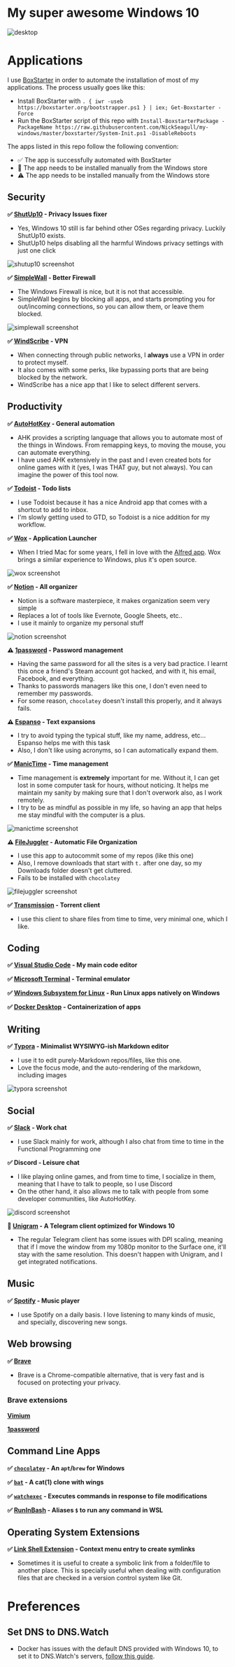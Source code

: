 # My super awesome Windows 10

![desktop](https://i.imgur.com/3Qf25H8.png)

# Applications

I use [BoxStarter](https://boxstarter.org/) in order to automate the installation of most of my applications. The process usually goes like this:

- Install BoxStarter with `. { iwr -useb https://boxstarter.org/bootstrapper.ps1 } | iex; Get-Boxstarter -Force`
- Run the BoxStarter script of this repo with `Install-BoxstarterPackage -PackageName https://raw.githubusercontent.com/NickSeagull/my-windows/master/boxstarter/System-Init.ps1 -DisableReboots`

The apps listed in this repo follow the following convention:

- ✅ The app is successfully automated with BoxStarter
- 👜 The app needs to be installed manually from the Windows store
- ⚠ The app needs to be installed manually from the Windows store

## Security

**✅ [ShutUp10](https://www.oo-software.com/en/shutup10) - Privacy Issues fixer**

- Yes, Windows 10 still is far behind other OSes regarding privacy. Luckily ShutUp10 exists.
- ShutUp10 helps disabling all the harmful Windows privacy settings with just one click

![shutup10 screenshot](screenshots/shutup10.jpg)

**✅ [SimpleWall]( https://www.henrypp.org/product/simplewall) - Better Firewall**

* The Windows Firewall is nice, but it is not that accessible.
* SimpleWall begins by blocking all apps, and starts prompting you for out/incoming connections, so you can allow them, or leave them blocked.

![simplewall screenshot](screenshots/simplewall.png)

**✅ [WindScribe]( https://windscribe.com/ ) - VPN**

* When connecting through public networks, I **always** use a VPN in order to protect myself.
* It also comes with some perks, like bypassing ports that are being blocked by the network.
* WindScribe has a nice app that I like to select different servers.

## Productivity

**✅ [AutoHotKey](https://www.autohotkey.com/) - General automation**

- AHK provides a scripting language that allows you to automate most of the things in Windows. From remapping keys, to moving the mouse, you can automate everything.
- I have used AHK extensively in the past and I even created bots for online games with it (yes, I was THAT guy, but not always). You can imagine the power of this tool now.

**✅ [Todoist](https://todoist.com/) - Todo lists**

- I use Todoist because it has a nice Android app that comes with a shortcut to add to inbox.
- I'm slowly getting used to GTD, so Todoist is a nice addition for my workflow.

**✅ [Wox](https://wox.one) - Application Launcher**

* When I tried Mac for some years, I fell in love with the [Alfred app]( https://www.alfredapp.com/ ). Wox brings a similar experience to Windows, plus it's open source.

![wox screenshot](screenshots/wox.png)

**✅ [Notion](https://www.notion.so/) - All organizer**

- Notion is a software masterpiece, it makes organization seem very simple
- Replaces a lot of tools like Evernote, Google Sheets, etc..
- I use it mainly to organize my personal stuff

![notion screenshot](screenshots/notion.png)

**⚠ [1password](https://1password.com/) - Password management**

- Having the same password for all the sites is a very bad practice. I learnt this once a friend's Steam account got hacked, and with it, his email, Facebook, and everything.
- Thanks to passwords managers like this one, I don't even need to remember my passwords.
- For some reason, `chocolatey` doesn't install this properly, and it always fails.

**⚠ [Espanso](https://espanso.org/) - Text expansions**

* I try to avoid typing the typical stuff, like my name, address, etc... Espanso helps me with this task
* Also, I don't like using acronyms, so I can automatically expand them.

**✅ [ManicTime](https://www.manictime.com/) - Time management**

- Time management is **extremely** important for me. Without it, I can get lost in some computer task for hours, without noticing. It helps me maintain my sanity by making sure that I don't overwork also, as I work remotely.
- I try to be as mindful as possible in my life, so having an app that helps me stay mindful with the computer is a plus.

![manictime screenshot](screenshots/manictime.png)

**⚠ [FileJuggler]( https://www.filejuggler.com/ ) - Automatic File Organization**

* I use this app to autocommit some of my repos (like this one)
* Also, I remove downloads that start with `t.` after one day, so my Downloads folder doesn't get cluttered.
* Fails to be installed with `chocolatey`

![filejuggler screenshot](screenshots/filejuggler.png)

**✅ [Transmission]( https://transmissionbt.com/ ) - Torrent client**

* I use this client to share files from time to time, very minimal one, which I like.

## Coding

**✅ [Visual Studio Code](https://code.visualstudio.com/) - My main code editor**

**✅ [Microsoft Terminal](https://www.microsoft.com/store/productId/9N0DX20HK701) - Terminal emulator**

**✅ [Windows Subsystem for Linux](https://docs.microsoft.com/en-us/windows/wsl/install-win10) - Run Linux apps natively on Windows**

**✅ [Docker Desktop]( https://www.docker.com/products/docker-desktop ) - Containerization of apps**

## Writing

**✅ [Typora](https://typora.io) - Minimalist WYSIWYG-ish Markdown editor**

* I use it to edit purely-Markdown repos/files, like this one.
* Love the focus mode, and the auto-rendering of the markdown, including images

![typora screenshot](screenshots/typora.png)

## Social

**✅ [Slack](https://slack.com) - Work chat**

- I use Slack mainly for work, although I also chat from time to time in the Functional Programming one

**✅ Discord - Leisure chat**

* I like playing online games, and from time to time, I socialize in them, meaning that I have to talk to people, so I use Discord
* On the other hand, it also allows me to talk with people from some developer communities, like AutoHotKey.

![discord screenshot](screenshots/discord.png)

**👜 [Unigram](https://github.com/UnigramDev/Unigram) - A Telegram client optimized for Windows 10**

- The regular Telegram client has some issues with DPI scaling, meaning that if I move the window from my 1080p monitor to the Surface one, it'll stay with the same resolution. This doesn't happen with Unigram, and I get integrated notifications.

## Music

**✅ [Spotify](https://spotify.com) - Music player**

* I use Spotify on a daily basis. I love listening to many kinds of music, and specially, discovering new songs.

## Web browsing

**✅ [Brave](https://brave.com/)**

- Brave is a Chrome-compatible alternative, that is very fast and is focused on protecting your privacy.

### Brave extensions

**[Vimium](https://vimium.github.io/)**

**[1password](https://chrome.google.com/webstore/detail/1password-extension-deskt/aomjjhallfgjeglblehebfpbcfeobpgk)**

## Command Line Apps

**✅ [`chocolatey`]( https://chocolatey.org/ ) - An `apt`/`brew` for Windows**

**✅ [`bat`](https://github.com/sharkdp/bat) - A cat(1) clone with wings**

**✅ [`watchexec`](https://github.com/watchexec/watchexec) - Executes commands in response to file modifications**

**✅ [RunInBash]( https://github.com/neosmart/RunInBash ) - Aliases `$` to run any command in WSL**

## Operating System Extensions

**✅ [Link Shell Extension](http://schinagl.priv.at/nt/hardlinkshellext/linkshellextension.html#contact) - Context menu entry to create symlinks**

- Sometimes it is useful to create a symbolic link from a folder/file to another place. This is specially useful when dealing with configuration files that are checked in a version control system like Git.

# Preferences

## Set DNS to DNS.Watch

- Docker has issues with the default DNS provided with Windows 10, to set it to DNS.Watch's servers, [follow this guide](https://dns.watch/how-to-windows-7).
